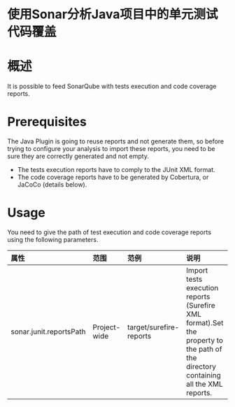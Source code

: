 使用Sonar分析Java项目中的单元测试代码覆盖
======================================

# 概述
It is possible to feed SonarQube with tests execution and code coverage reports.

# Prerequisites
The Java Plugin is going to reuse reports and not generate them, so before trying to configure your analysis to import these reports, you need to be sure they are correctly generated and not empty.
- The tests execution reports have to comply to the JUnit XML format.
- The code coverage reports have to be generated by Cobertura, or JaCoCo (details below).

# Usage
You need to give the path of test execution and code coverage reports using the following parameters.

|属性|范围|范例|说明|
|:---|:--|:---|:---|
|sonar.junit.reportsPath|Project-wide|target/surefire-reports|Import tests execution reports (Surefire XML format).Set the property to the path of the directory containing all the XML reports.|
